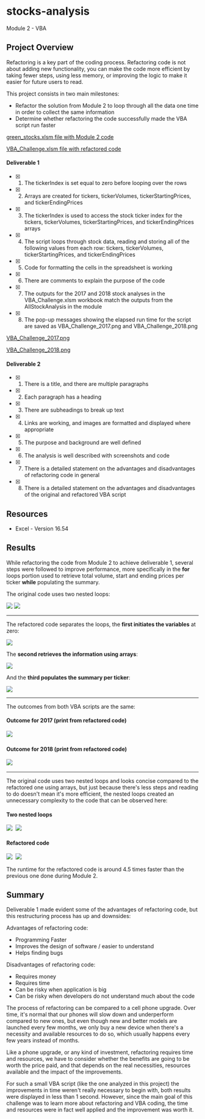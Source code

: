 # stocks-analysis
Module 2 - VBA

## Project Overview

Refactoring is a key part of the coding process. Refactoring code is not about adding new functionality, you can make the code more efficient by taking fewer steps, using less memory, or improving the logic to make it easier for future users to read.

This project consists in two main milestones: 
- Refactor the solution from Module 2 to loop through all the data one time in order to collect the same information
- Determine whether refactoring the code successfully made the VBA script run faster

[green_stocks.xlsm file with Module 2 code](https://github.com/GabrielaTuma/stocks-analysis/blob/a61ec8c980234f2bd876730c9ac8dd4a66a680be/green_stocks.xlsm) 

[VBA_Challenge.xlsm file with refactored code](https://github.com/GabrielaTuma/stocks-analysis/blob/a61ec8c980234f2bd876730c9ac8dd4a66a680be/VBA_Challenge.xlsm)

#### Deliverable 1
- [x] 1. The tickerIndex is set equal to zero before looping over the rows
- [x] 2. Arrays are created for tickers, tickerVolumes, tickerStartingPrices, and tickerEndingPrices
- [x] 3. The tickerIndex is used to access the stock ticker index for the tickers, tickerVolumes, tickerStartingPrices, and tickerEndingPrices arrays
- [x] 4. The script loops through stock data, reading and storing all of the following values from each row: tickers, tickerVolumes, tickerStartingPrices, and tickerEndingPrices
- [x] 5. Code for formatting the cells in the spreadsheet is working
- [x] 6. There are comments to explain the purpose of the code
- [x] 7. The outputs for the 2017 and 2018 stock analyses in the VBA_Challenge.xlsm workbook match the outputs from the AllStockAnalysis in the module
- [x] 8. The pop-up messages showing the elapsed run time for the script are saved as VBA_Challenge_2017.png and VBA_Challenge_2018.png

[VBA_Challenge_2017.png](https://github.com/GabrielaTuma/stocks-analysis/blob/a61ec8c980234f2bd876730c9ac8dd4a66a680be/Resources/VBA_Challenge_2017.png) 

[VBA_Challenge_2018.png](https://github.com/GabrielaTuma/stocks-analysis/blob/a61ec8c980234f2bd876730c9ac8dd4a66a680be/Resources/VBA_Challenge_2018.png)

#### Deliverable 2
- [x] 1. There is a title, and there are multiple paragraphs
- [x] 2. Each paragraph has a heading
- [x] 3. There are subheadings to break up text
- [x] 4. Links are working, and images are formatted and displayed where appropriate
- [x] 5. The purpose and background are well defined
- [x] 6. The analysis is well described with screenshots and code
- [x] 7. There is a detailed statement on the advantages and disadvantages of refactoring code in general
- [x] 8. There is a detailed statement on the advantages and disadvantages of the original and refactored VBA script

## Resources 

- Excel - Version 16.54


## Results

While refactoring the code from Module 2 to achieve deliverable 1, several steps were followed to improve performance, more specifically in the **for** loops portion used to retrieve total volume, start and ending prices per ticker **while** populating the summary.

The original code uses two nested loops:


  <img src="https://github.com/GabrielaTuma/stocks-analysis/blob/01a111b9ca6f424ff7eda19ca26341efefff7f95/Resources/AllStockAnalysis.png">

  <img src="https://github.com/GabrielaTuma/stocks-analysis/blob/6b434e7c4fc1455931f606fff3a75ef3d0ea39d7/Resources/AllStocksAnalysis2.png">


---

The refactored code separates the loops, the **first initiates the variables** at zero:

  <img src="https://github.com/GabrielaTuma/stocks-analysis/blob/6b434e7c4fc1455931f606fff3a75ef3d0ea39d7/Resources/AllStocksAnalysisRefactored1.png">


The **second retrieves the information using arrays**:

  <img src="https://github.com/GabrielaTuma/stocks-analysis/blob/6b434e7c4fc1455931f606fff3a75ef3d0ea39d7/Resources/AllStocksAnalysisRefactored2.png">


And the **third populates the summary per ticker**:

  <img src="https://github.com/GabrielaTuma/stocks-analysis/blob/6b434e7c4fc1455931f606fff3a75ef3d0ea39d7/Resources/AllStocksAnalysisRefactored3.png">




-----


The outcomes from both VBA scripts are the same: 

#### Outcome for 2017 (print from refactored code) 
<kbd>
  <img src="https://github.com/GabrielaTuma/stocks-analysis/blob/a61ec8c980234f2bd876730c9ac8dd4a66a680be/Resources/VBA_Challenge_2017.png">
</kbd>  &nbsp;
</p>


#### Outcome for 2018 (print from refactored code)
<kbd>
  <img src="https://github.com/GabrielaTuma/stocks-analysis/blob/a61ec8c980234f2bd876730c9ac8dd4a66a680be/Resources/VBA_Challenge_2018.png">
</kbd>  &nbsp;
</p>

-----

The original code uses two nested loops and looks concise compared to the refactored one using arrays, but just because there's less steps and reading to do doesn't mean it's more efficient, the nested loops created an unnecessary complexity to the code that can be observed here:  


#### Two nested loops  
<kbd>
  <img src="https://github.com/GabrielaTuma/stocks-analysis/blob/a61ec8c980234f2bd876730c9ac8dd4a66a680be/Resources/nested_time_2017.png">
  <img src="https://github.com/GabrielaTuma/stocks-analysis/blob/a61ec8c980234f2bd876730c9ac8dd4a66a680be/Resources/nested_time_2018.png">
</kbd>  &nbsp;
</p>

#### Refactored code
<kbd>
  <img src="https://github.com/GabrielaTuma/stocks-analysis/blob/a61ec8c980234f2bd876730c9ac8dd4a66a680be/Resources/time_2017.png">
  <img src="https://github.com/GabrielaTuma/stocks-analysis/blob/a61ec8c980234f2bd876730c9ac8dd4a66a680be/Resources/time_2018.png">
</kbd>  &nbsp;
</p>

The runtime for the refactored code is around 4.5 times faster than the previous one done during Module 2. 

## Summary

Deliverable 1 made evident some of the advantages of refactoring code, but this restructuring process has up and downsides:

Advantages of refactoring code:
- Programming Faster
- Improves the design of software / easier to understand
- Helps finding bugs


Disadvantages of refactoring code:
- Requires money
- Requires time
- Can be risky when application is big
- Can be risky when developers do not understand much about the code

The process of refactoring can be compared to a cell phone upgrade. Over time, it's normal that our phones will slow down and underperform compared to new ones, but even though new and better models are launched every few months, we only buy a new device when there's a necessity and available resources to do so, which usually happens every few years instead of months. 

Like a phone upgrade, or any kind of investment, refactoring requires time and resources, we have to consider whether the benefits are going to be worth the price paid, and that depends on the real necessities, resources available and the impact of the improvements. 

For such a small VBA script (like the one analyzed in this project) the improvements in time weren't really necessary to begin with, both results were displayed in less than 1 second. However, since the main goal of this challenge was to learn more about refactoring and VBA coding, the time and resources were in fact well applied and the improvement was worth it. 

